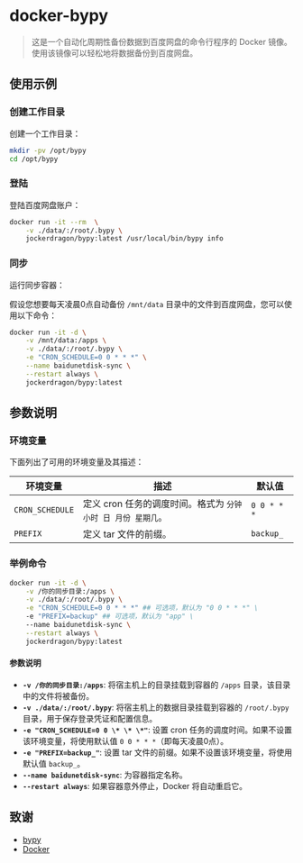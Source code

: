 # docker-bypy

> 这是一个自动化周期性备份数据到百度网盘的命令行程序的 Docker 镜像。使用该镜像可以轻松地将数据备份到百度网盘。

## 使用示例

### 创建工作目录

创建一个工作目录：

```bash
mkdir -pv /opt/bypy
cd /opt/bypy
```

### 登陆

登陆百度网盘账户：

```bash
docker run -it --rm  \
    -v ./data/:/root/.bypy \
    jockerdragon/bypy:latest /usr/local/bin/bypy info
```

### 同步

运行同步容器：

假设您想要每天凌晨0点自动备份 `/mnt/data` 目录中的文件到百度网盘，您可以使用以下命令：

```bash
docker run -it -d \
    -v /mnt/data:/apps \
    -v ./data/:/root/.bypy \
    -e "CRON_SCHEDULE=0 0 * * *" \
    --name baidunetdisk-sync \
    --restart always \
    jockerdragon/bypy:latest
```

## 参数说明

### 环境变量

下面列出了可用的环境变量及其描述：

| 环境变量        | 描述                                                         | 默认值      |
| --------------- | ------------------------------------------------------------ | ----------- |
| `CRON_SCHEDULE` | 定义 cron 任务的调度时间。格式为 `分钟 小时 日 月份 星期几`。 | `0 0 * * *` |
| `PREFIX`        | 定义 tar 文件的前缀。                                        | `backup_`   |

### 举例命令


```bash
docker run -it -d \
    -v /你的同步目录:/apps \
    -v ./data/:/root/.bypy \
    -e "CRON_SCHEDULE=0 0 * * *" ## 可选项，默认为 "0 0 * * *" \
    -e "PREFIX=backup" ## 可选项，默认为 "app" \
    --name baidunetdisk-sync \
    --restart always \
    jockerdragon/bypy:latest
```

#### 参数说明

- **`-v /你的同步目录:/apps`**: 将宿主机上的目录挂载到容器的 `/apps` 目录，该目录中的文件将被备份。
- **`-v ./data/:/root/.bypy`**: 将宿主机上的数据目录挂载到容器的 `/root/.bypy` 目录，用于保存登录凭证和配置信息。
- **`-e "CRON_SCHEDULE=0 0 \* \* \*"`**: 设置 cron 任务的调度时间。如果不设置该环境变量，将使用默认值 `0 0 * * *`（即每天凌晨0点）。
- **`-e "PREFIX=backup_"`**: 设置 tar 文件的前缀。如果不设置该环境变量，将使用默认值 `backup_`。
- **`--name baidunetdisk-sync`**: 为容器指定名称。
- **`--restart always`**: 如果容器意外停止，Docker 将自动重启它。

## 致谢

- [bypy](https://github.com/houtianze/bypy)
- [Docker](https://hub.docker.com/)
